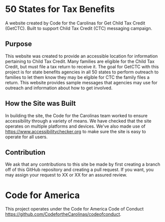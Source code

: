 # 50 States for Tax Benefits
A website created by Code for the Carolinas for Get Child Tax Credit (GetCTC). Built to support Child Tax Credit (CTC) messaging campaign.

## Purpose
This website was created to provide an accessible location for information pertaining to Child Tax Credit. Many families are eligible for the Child Tax Credit, but must file a tax return to receive it. The goal for GetCTC with this project is for state benefits agencies in all 50 states to perform outreach to families to let them know they may be elgible for CTC the family files a return. This website provides sample messages that agencies may use for outreach and information about how to get involved. 

## How the Site was Built
In building the site, the Code for the Carolinas team worked to ensure accessibility through a variety of means. We have checked that the site operates on multiple platforms and devices. We've also made use of https://www.accessibilitychecker.org to make sure the site is easy to operate for all users. 

## Contribution
We ask that any contributions to this site be made by first creating a branch off of this GitHub repository and creating a pull request. If you want, you may assign your request to XX or XX for an assured review. 

# Code for America
This project operates under the Code for America Code of Conduct https://github.com/CodefortheCarolinas/codeofconduct.
